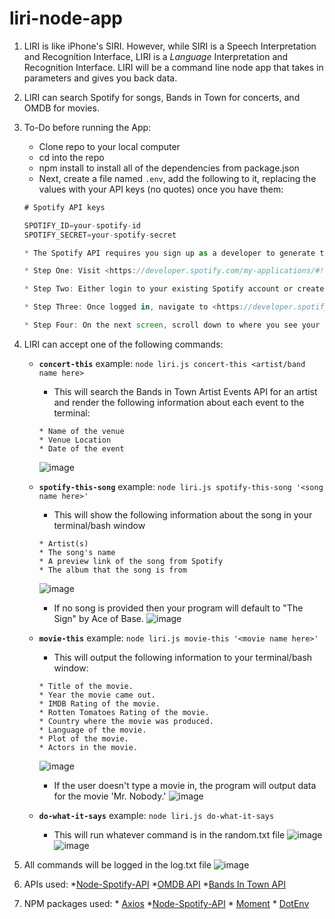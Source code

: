# liri-node-app

1. LIRI is like iPhone's SIRI. However, while SIRI is a Speech Interpretation and Recognition Interface, LIRI is a _Language_ Interpretation and Recognition Interface. LIRI will be a command line node app that takes in parameters and gives you back data.

2. LIRI can search Spotify for songs, Bands in Town for concerts, and OMDB for movies.

3. To-Do before running the App:
    - Clone repo to your local computer
    - cd into the repo
    - npm install to install all of the dependencies from package.json
    -  Next, create a file named `.env`, add the following to it, replacing the values with your API keys (no quotes) once you have them:
    
    ```js
    # Spotify API keys
    
    SPOTIFY_ID=your-spotify-id
    SPOTIFY_SECRET=your-spotify-secret

    * The Spotify API requires you sign up as a developer to generate the necessary credentials. You can follow these steps in order to generate a **client id** and **client secret**:
    
    * Step One: Visit <https://developer.spotify.com/my-applications/#!/>
    
    * Step Two: Either login to your existing Spotify account or create a new one (a free account is fine) and log in.
    
    * Step Three: Once logged in, navigate to <https://developer.spotify.com/my-applications/#!/applications/create> to register a new application to be used with the Spotify API. You can fill in whatever you'd like for these fields. When finished, click the "complete" button.
    
    * Step Four: On the next screen, scroll down to where you see your client id and client secret. Copy these values down somewhere, you'll need them to use the Spotify API and the [node-spotify-api package](https://www.npmjs.com/package/node-spotify-api).

4. LIRI can accept one of the following commands:
    - **`concert-this`**
     example: `node liri.js concert-this <artist/band name here>`
        
        * This will search the Bands in Town Artist Events API for an artist and render the following information about each event to the terminal:
        
        ```
        * Name of the venue
        * Venue Location
        * Date of the event
        ```
        ![image](https://user-images.githubusercontent.com/47204339/58392586-89f5a800-7fef-11e9-92ff-e8face302cda.png)

    - **`spotify-this-song`**
     example: `node liri.js spotify-this-song '<song name here>'`
    
        * This will show the following information about the song in your terminal/bash window
        
        ```
        * Artist(s)
        * The song's name
        * A preview link of the song from Spotify
        * The album that the song is from
        ```
        ![image](https://user-images.githubusercontent.com/47204339/58392721-36378e80-7ff0-11e9-9d3a-a0f277ff8cce.png)
        
        * If no song is provided then your program will default to "The Sign" by Ace of Base.
        ![image](https://user-images.githubusercontent.com/47204339/58392751-59fad480-7ff0-11e9-92ff-b87e265ec74a.png)

    -  **`movie-this`**
     example: `node liri.js movie-this '<movie name here>'`
    
        * This will output the following information to your terminal/bash window:
        
        ```
        * Title of the movie.
        * Year the movie came out.
        * IMDB Rating of the movie.
        * Rotten Tomatoes Rating of the movie.
        * Country where the movie was produced.
        * Language of the movie.
        * Plot of the movie.
        * Actors in the movie.
        ```
        ![image](https://user-images.githubusercontent.com/47204339/58392798-93334480-7ff0-11e9-8734-46bbcae83f89.png)
        
        * If the user doesn't type a movie in, the program will output data for the movie 'Mr. Nobody.'
        ![image](https://user-images.githubusercontent.com/47204339/58392828-b2ca6d00-7ff0-11e9-9211-8fd9097fa4d7.png)

    - **`do-what-it-says`**
     example: `node liri.js do-what-it-says`
        * This will run whatever command is in the random.txt file
        ![image](https://user-images.githubusercontent.com/47204339/58392902-03da6100-7ff1-11e9-81eb-5a40ad8b37c3.png)
        ![image](https://user-images.githubusercontent.com/47204339/58392923-1d7ba880-7ff1-11e9-8677-981d90a165e6.png)

5. All commands will be logged in the log.txt file
        ![image](https://user-images.githubusercontent.com/47204339/58393011-7c412200-7ff1-11e9-914d-9187908d17a6.png)

6. APIs used: 
        *[Node-Spotify-API](https://www.npmjs.com/package/node-spotify-api)
        *[OMDB API](http://www.omdbapi.com) 
        *[Bands In Town API](http://www.artists.bandsintown.com/bandsintown-api)
        
7. NPM packages used: 
        * [Axios](https://www.npmjs.com/package/axios)
        *[Node-Spotify-API](https://www.npmjs.com/package/node-spotify-api)
        * [Moment](https://www.npmjs.com/package/moment)
        * [DotEnv](https://www.npmjs.com/package/dotenv)

